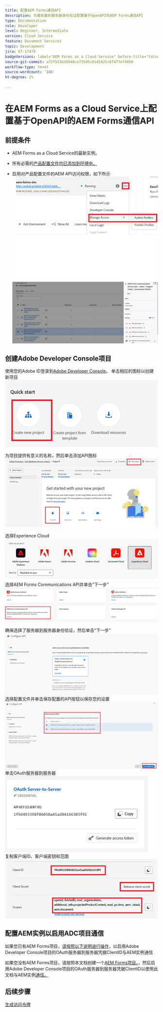 ```yaml
---
title: 配置AEM Forms通信API
description: 为服务器到服务器身份验证配置基于OpenAPI的AEM Forms通信API
type: Documentation
role: Developer
level: Beginner, Intermediate
version: Cloud Service
feature: Document Services
topic: Development
jira: KT-17479
badgeVersions: label="AEM Forms as a Cloud Service" before-title="false"
source-git-commit: a72f533b36940ce735d5c01d1625c6f477ef4850
workflow-type: tm+mt
source-wordcount: '245'
ht-degree: 2%

---
```


# 在AEM Forms as a Cloud Service上配置基于OpenAPI的AEM Forms通信API

## 前提条件

* AEM Forms as a Cloud Service的最新实例。
* 所有必需的[产品配置文件均已添加到环境中。](https://experienceleague.adobe.com/zh-hans/docs/experience-manager-learn/cloud-service/aem-apis/invoke-openapi-based-aem-apis)

* 启用对产品配置文件的AEM API访问权限，如下所示
  ![product_profile1](assets/product-profiles1.png)
  ![产品配置文件](assets/product-profiles.png)

## 创建Adobe Developer Console项目

使用您的Adobe ID登录到[Adobe Developer Console](https://developer.adobe.com/console/)。
单击相应的图标以创建新项目
![新项目](assets/new-project.png)

为项目提供有意义的名称，然后单击添加API图标
![新项目](assets/new-project2.png)

选择Experience Cloud
![新项目3](assets/new-project3.png)
选择AEM Forms Communications API并单击“下一步”
![新建项目4](assets/new-project4.png)

确保选择了服务器到服务器身份验证，然后单击“下一步”
![新建项目5](assets/new-project5.png)
选择配置文件并单击保存配置的API按钮以保存您的设置
![新建项目6](assets/new-project6.png)
单击OAuth服务器到服务器
![新建项目7](assets/new-project7.png)
复制客户端ID、客户端密钥和范围
![新建项目8](assets/new-project8.png)

## 配置AEM实例以启用ADC项目通信

如果您已有AEM Forms项目，[请按照以下说明进行操作](https://experienceleague.adobe.com/zh-hans/docs/experience-manager-learn/cloud-service/aem-apis/invoke-openapi-based-aem-apis)，以启用Adobe Developer Console项目的OAuth服务器到服务器凭据ClientID与AEM实例通信

如果您没有AEM Forms项目，请按照本文档创建一个[AEM Forms项目。](https://experienceleague.adobe.com/en/docs/experience-manager-learn/cloud-service/forms/developing-for-cloud-service/getting-started)，然后启用Adobe Developer Console项目的OAuth服务器到服务器凭据ClientID以使用此文档与AEM实例[通信。](https://experienceleague.adobe.com/zh-hans/docs/experience-manager-learn/cloud-service/aem-apis/invoke-openapi-based-aem-apis)


## 后续步骤

[生成访问令牌](./generate-access-token.md)